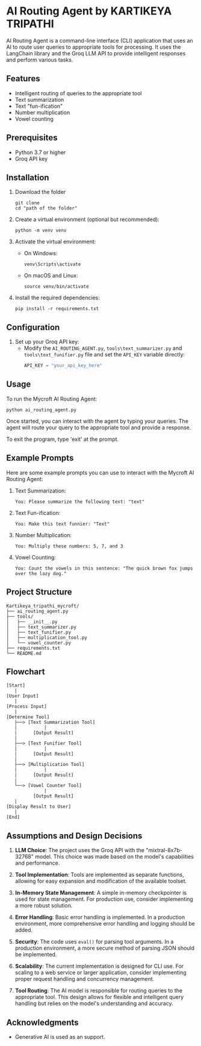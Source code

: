 # AI Routing Agent by KARTIKEYA TRIPATHI

AI Routing Agent is a command-line interface (CLI) application that uses an AI to route user queries to appropriate tools for processing. It uses the LangChain library and the Groq LLM API to provide intelligent responses and perform various tasks.

## Features

- Intelligent routing of queries to the appropriate tool
- Text summarization
- Text "fun-ification"
- Number multiplication
- Vowel counting


## Prerequisites

- Python 3.7 or higher
- Groq API key

## Installation

1. Download the folder
   ```
   git clone 
   cd "path of the folder"
   ```

2. Create a virtual environment (optional but recommended):
   ```
   python -m venv venv
   ```

3. Activate the virtual environment:
   - On Windows:
     ```
     venv\Scripts\activate
     ```
   - On macOS and Linux:
     ```
     source venv/bin/activate
     ```

4. Install the required dependencies:
   ```
   pip install -r requirements.txt
   ```

## Configuration

1. Set up your Groq API key:
   - Modify the `AI_ROUTING_AGENT.py`, `tools\text_summarizer.py` and `tools\text_funifier.py` file and set the `API_KEY` variable directly:
     ```python
     API_KEY = "your_api_key_here"
     ```
   

## Usage

To run the Mycroft AI Routing Agent:

```
python ai_routing_agent.py
```

Once started, you can interact with the agent by typing your queries. The agent will route your query to the appropriate tool and provide a response.

To exit the program, type 'exit' at the prompt.

## Example Prompts

Here are some example prompts you can use to interact with the Mycroft AI Routing Agent:

1. Text Summarization:
   ```
   You: Please summarize the following text: "text"
   ```

2. Text Fun-ification:
   ```
   You: Make this text funnier: "Text"
   ```

3. Number Multiplication:
   ```
   You: Multiply these numbers: 5, 7, and 3
   ```

4. Vowel Counting:
   ```
   You: Count the vowels in this sentence: "The quick brown fox jumps over the lazy dog."
   ```



## Project Structure

```
Kartikeya_tripathi_mycroft/
├── ai_routing_agent.py
├── tools/
│   ├── __init__.py
│   ├── text_summarizer.py
│   ├── text_funifier.py
│   ├── multiplication_tool.py
│   └── vowel_counter.py
├── requirements.txt
└── README.md
```
## Flowchart

```
[Start]
   |
[User Input]
   |
[Process Input]
   |
[Determine Tool]
   ├──> [Text Summarization Tool]
   |          |
   |      [Output Result]
   |
   ├──> [Text Funifier Tool]
   |          |
   |      [Output Result]
   |
   ├──> [Multiplication Tool]
   |          |
   |      [Output Result]
   |
   └──> [Vowel Counter Tool]
              |
          [Output Result]
   |
[Display Result to User]
   |
[End]
```

## Assumptions and Design Decisions

1. **LLM Choice**: The project uses the Groq API with the "mixtral-8x7b-32768" model. This choice was made based on the model's capabilities and performance.

2. **Tool Implementation**: Tools are implemented as separate functions, allowing for easy expansion and modification of the available toolset.

3. **In-Memory State Management**: A simple in-memory checkpointer is used for state management. For production use, consider implementing a more robust solution.

4. **Error Handling**: Basic error handling is implemented. In a production environment, more comprehensive error handling and logging should be added.

5. **Security**: The code uses `eval()` for parsing tool arguments. In a production environment, a more secure method of parsing JSON should be implemented.

6. **Scalability**: The current implementation is designed for CLI use. For scaling to a web service or larger application, consider implementing proper request handling and concurrency management.

7. **Tool Routing**: The AI model is responsible for routing queries to the appropriate tool. This design allows for flexible and intelligent query handling but relies on the model's understanding and accuracy.



## Acknowledgments


- Generative AI is used as an support.
